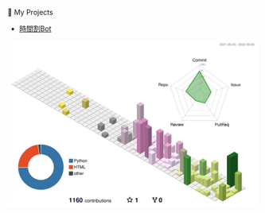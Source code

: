 🚀 My Projects
- [時間割Bot](https://github.com/Geusen/Schedule_Bot)

![](./profile-3d-contrib/profile-season-animate.svg)
